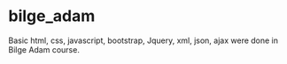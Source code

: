 # bilge_adam

Basic html, css, javascript, bootstrap, Jquery, xml, json, ajax were done in Bilge Adam course.
